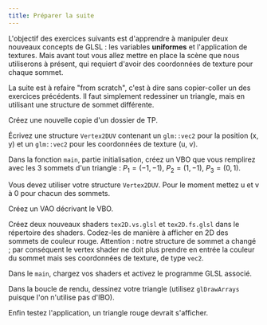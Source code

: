 ```yaml
---
title: Préparer la suite
---
```


L'objectif des exercices suivants est d'apprendre à manipuler deux nouveaux concepts de GLSL : les variables **uniformes** et l'application de textures. Mais avant tout vous allez mettre en place la scène que nous utiliserons à présent, qui requiert d'avoir des coordonnées de texture pour chaque sommet.

La suite est à refaire "from scratch", c'est à dire sans copier-coller un des exercices précédents. Il faut simplement redessiner un triangle, mais en utilisant une structure de sommet différente.

Créez une nouvelle copie d'un dossier de TP.

Écrivez une structure `Vertex2DUV` contenant un `glm::vec2` pour la position (x, y) et un `glm::vec2` pour les coordonnées de texture (u, v).

Dans la fonction `main`, partie initialisation, créez un VBO que vous remplirez avec les 3 sommets d'un triangle : $P_1 = (-1, -1)$, $P_2 = (1, -1)$, $P_3 = (0, 1)$.

Vous devez utiliser votre structure `Vertex2DUV`. Pour le moment mettez u et v à 0 pour chacun des sommets.

Créez un VAO décrivant le VBO.

Créez deux nouveaux shaders `tex2D.vs.glsl` et `tex2D.fs.glsl` dans le répertoire des shaders. Codez-les de manière à afficher en 2D des sommets de couleur rouge. Attention : notre structure de sommet a changé ; par conséquent le vertex shader ne doit plus prendre en entrée la couleur du sommet mais ses coordonnées de texture, de type `vec2`.

Dans le `main`, chargez vos shaders et activez le programme GLSL associé.

Dans la boucle de rendu, dessinez votre triangle (utilisez `glDrawArrays` puisque l'on n'utilise pas d'IBO).

Enfin testez l'application, un triangle rouge devrait s'afficher. 